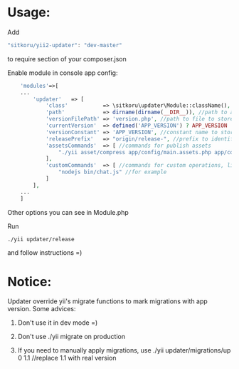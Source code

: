 Usage:
===========

Add 
```js
"sitkoru/yii2-updater": "dev-master"
```
to require section of your composer.json

Enable module in console app config:
```php
    'modules'=>[
    ...
        'updater'   => [
            'class'           => \sitkoru\updater\Module::className(), //module class name
            'path'            => dirname(dirname(__DIR__)), //path to app
            'versionFilePath' => 'version.php', //path to file to store version. Include this file in your app.
            'currentVersion'  => defined('APP_VERSION') ? APP_VERSION : 0.0, //current version. If empty, updater will try to get it from versionFile
            'versionConstant' => 'APP_VERSION', //constant name to store version
            'releasePrefix'   => "origin/release-", //prefix to identify release branches in git
            'assetsCommands'  => [ //commands for publish assets
                "./yii asset/compress app/config/main.assets.php app/config/bundles.php" //for example
            ],
            'customCommands'  => [ //commands for custom operations, like starting daemons or something else
                "nodejs bin/chat.js" //for example
            ]
        ],
    ...
    ]
```

Other options you can see in Module.php

Run
```bash
./yii updater/release
```
and follow instructions =)

Notice:
===========
Updater override yii's migrate functions to mark migrations with app version. Some advices:

1. Don't use it in dev mode =)

2. Don't use ./yii migrate on production

3. If you need to manually apply migrations, use ./yii updater/migrations/up 0 1.1 //replace 1.1 with real version